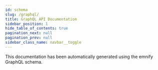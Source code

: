 ```yaml
---
id: schema
slug: /graphql/
title: GraphQL API Documentation
sidebar_position: 1
hide_table_of_contents: true
pagination_next: null
pagination_prev: null
sidebar_class_name: navbar__toggle
---
```


This documentation has been automatically generated using the emnify GraphQL schema.
